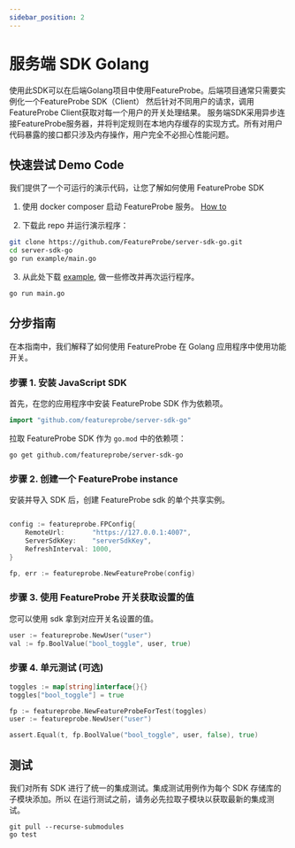 ```yaml
---
sidebar_position: 2
---
```


# 服务端 SDK Golang

使用此SDK可以在后端Golang项目中使用FeatureProbe。后端项目通常只需要实例化一个FeatureProbe SDK（Client）
然后针对不同用户的请求，调用FeatureProbe Client获取对每一个用户的开关处理结果。
服务端SDK采用异步连接FeatureProbe服务器，并将判定规则在本地内存缓存的实现方式。所有对用户代码暴露的接口都只涉及内存操作，用户完全不必担心性能问题。

## 快速尝试 Demo Code

我们提供了一个可运行的演示代码，让您了解如何使用 FeatureProbe SDK

1. 使用 docker composer 启动 FeatureProbe 服务。 [How to](https://github.com/FeatureProbe/FeatureProbe#1-starting-featureprobe-service-with-docker-compose)

2. 下载此 repo 并运行演示程序：

```bash
git clone https://github.com/FeatureProbe/server-sdk-go.git
cd server-sdk-go
go run example/main.go
```

3. 从此处下载 [example](https://github.com/FeatureProbe/server-sdk-go/tree/main/example),
做一些修改并再次运行程序。

```bash
go run main.go
```

## 分步指南

在本指南中，我们解释了如何使用 FeatureProbe 在 Golang 应用程序中使用功能开关。

### 步骤 1. 安装 JavaScript SDK

首先，在您的应用程序中安装 FeatureProbe SDK 作为依赖项。

```go
import "github.com/featureprobe/server-sdk-go"
```

拉取 FeatureProbe SDK 作为 `go.mod` 中的依赖项：

```shell
go get github.com/featureprobe/server-sdk-go
```

### 步骤 2. 创建一个 FeatureProbe instance

安装并导入 SDK 后，创建 FeatureProbe sdk 的单个共享实例。

```go

config := featureprobe.FPConfig{
    RemoteUrl:       "https://127.0.0.1:4007",
    ServerSdkKey:    "serverSdkKey",
    RefreshInterval: 1000,
}

fp, err := featureprobe.NewFeatureProbe(config)
```

### 步骤 3. 使用 FeatureProbe 开关获取设置的值

您可以使用 sdk 拿到对应开关名设置的值。

```go
user := featureprobe.NewUser("user")
val := fp.BoolValue("bool_toggle", user, true)
```

### 步骤 4. 单元测试 (可选)

```go
toggles := map[string]interface{}{}
toggles["bool_toggle"] = true

fp := featureprobe.NewFeatureProbeForTest(toggles)
user := featureprobe.NewUser("user")

assert.Equal(t, fp.BoolValue("bool_toggle", user, false), true)
```

## 测试

我们对所有 SDK 进行了统一的集成测试。集成测试用例作为每个 SDK 存储库的子模块添加。所以
在运行测试之前，请务必先拉取子模块以获取最新的集成测试。

```shell
git pull --recurse-submodules
go test
```
